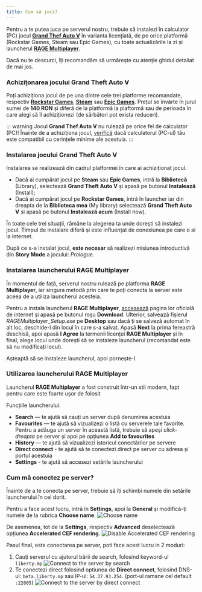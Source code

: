 ```yaml
---
title: Cum să joci?
---
```


Pentru a te putea juca pe serverul nostru, trebuie să instalezi în calculator (PC) jocul [**Grand Thef Auto V**](https://ro.wikipedia.org/wiki/Grand_Theft_Auto_V) în varianta licențiată, de pe orice platformă (Rockstar Games, Steam sau Epic Games), cu toate actualizările la zi și launcherul [**RAGE Multiplayer**](https://rage.mp).

Dacă nu te descurci, îți recomandăm să urmărește cu atenție ghidul detaliat de mai jos.

### Achizițonarea jocului **Grand Theft Auto V**

Poți achiziționa jocul de pe una dintre cele trei platforme recomandate, respectiv [**Rockstar Games**](https://store.rockstargames.com/game/buy-gta-v), [**Steam**](https://store.steampowered.com/app/271590/Grand_Theft_Auto_V/) sau [**Epic Games**](https://store.epicgames.com/en-US/p/grand-theft-auto-v). Prețul se învârte în jurul sumei de **140 RON** și diferă de la platformă la plaftormă sau de perioada în care alegi să îl achiziționezi (de sărbători pot exista reduceri).

::: warning
Jocul **Grand Thef Auto V** nu rulează pe orice fel de calculator (PC)! Înainte de a achiziționa jocul, [verifică](https://support.rockstargames.com/articles/203428177/Grand-Theft-Auto-V-PC-System-Requirements) dacă calculatorul (PC-ul) tău este compatibil cu cerințele minime ale acestuia.
:::

### Instalarea jocului **Grand Theft Auto V**

Instalarea se realizează din cadrul platformei în care ai achiziționat jocul.

- Dacă ai cumpărat jocul pe **Steam** sau **Epic Games**, intră la **Bibliotecă** (Library), selectează **Grand Theft Auto V** și apasă pe butonul **Instalează** (Install);
- Dacă ai cumpărat jocul pe **Rockstar Games**, intră în launcher iar din dreapta de la **Biblioteca mea** (My library) selectează **Grand Theft Auto V** și apasă pe butonul **Instalează acum** (Install now).

În toate cele trei situații, rămâne la alegerea ta unde dorești să instalezi jocul. Timpul de instalare diferă și este influențat de conexiunea pe care o ai la internet.

După ce s-a instalat jocul, **este necesar** să realizezi misiunea introductivă din **Story Mode** a jocului: _Prologue_.

### Instalarea launcherului **RAGE Multiplayer**

În momentul de față, serverul nostru rulează pe platforma **RAGE Multiplayer**, iar singura metodă prin care te poți conecta la server este aceea de a utiliza launcherul acesteia.

Pentru a instala launcherul **RAGE Multiplayer**, [accesează](https://rage.mp) pagina lor oficială de internet și apasă pe butonul roșu **Download**. Ulterior, salvează fișierul _RAGEMultiplayer_Setup.exe_ pe **Desktop** sau dacă ți se salveză automat în alt loc, deschide-l din locul în care s-a salvat. Apasă **Next** la prima fereastră deschisă, apoi apasă **I Agree** la termenii licenței **RAGE Multiplayer** și în final, alege locul unde dorești să se instaleze launcherul (recomandat este să nu modificați locul).

Așteaptă să se instaleze launcherul, apoi pornește-l.

### Utilizarea launcherului **RAGE Multiplayer**

Launcherul **RAGE Multiplayer** a fost construit într-un stil modern, fapt pentru care este foarte ușor de folosit

Funcțiile launcherului:

- **Search** — te ajută să cauți un server după denumirea acestuia
- **Favourites** — te ajută să vizualizezi o listă cu serverele tale favorite. Pentru a adăuga un server în această listă, trebuie să apeși _click-dreapta_ pe server și apoi pe opțiunea **Add to favourites**
- **History** — te ajută să vizualizezi istoricul conectărilor pe servere
- **Direct connect** - te ajută să te conectezi direct pe server cu adresa și portul acestuia
- **Settings** - te ajută să accesezi setările launcherului

### Cum mă conectez pe server?

Înainte de a te conecta pe server, trebuie să îți schimbi numele din setările launcherului în cel dorit.

Pentru a face acest lucru, intră în **Settings**, apoi la **General** și modifică-ți numele de la rubrica **Choose name**.
<Image src="https://i.imgur.com/2m0U8hn.gif" alt="Choose name" />

De asemenea, tot de la **Settings**, respectiv **Advanced** deselectează opțiunea **Accelerated CEF rendering**.
<Image src="https://i.imgur.com/czKh5Sr.gif" alt="Disable Accelerated CEF rendering" />

Pasul final, este conectarea pe server, poti face acest lucru in 2 moduri:
1. Cauți serverul cu ajutorul bării de search, folosind keyword-ul `liberty.mp` <Image src="https://i.imgur.com/4ceQtBz.gif" alt="Connect to the server by search" />
2. Te conectezi direct folosind optiunea de **Direct connect**, folosind DNS-ul: `beta.liberty.mp` sau IP-ul: `54.37.93.254`. (port-ul ramane cel default `:22005`) <Image src="https://i.imgur.com/hH2FVWy.gif" alt="Connect to the server by direct connect" />